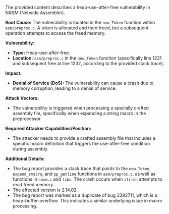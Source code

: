 The provided content describes a heap-use-after-free vulnerability in NASM (Netwide Assembler).

**Root Cause:**
The vulnerability is located in the `new_Token` function within `asm/preproc.c`. A token is allocated and then freed, but a subsequent operation attempts to access the freed memory.

**Vulnerability:**
- **Type:** Heap-use-after-free.
- **Location:** `asm/preproc.c` in the `new_Token` function (specifically line 1221 and subsequent free at line 1232, according to the provided stack trace).

**Impact:**
- **Denial of Service (DoS):** The vulnerability can cause a crash due to memory corruption, leading to a denial of service.

**Attack Vectors:**
- The vulnerability is triggered when processing a specially crafted assembly file, specifically when expanding a string macro in the preprocessor.

**Required Attacker Capabilities/Position:**
- The attacker needs to provide a crafted assembly file that includes a specific macro definition that triggers the use-after-free condition during assembly.

**Additional Details:**
- The bug report provides a stack trace that points to the `new_Token`, `expand_smacro`, and `pp_getline` functions in `asm/preproc.c`, as well as functions in `nasm.c` and `libc`. The crash occurs when `strlen` attempts to read freed memory.
- The affected version is 2.14.02.
- The bug report was marked as a duplicate of bug 3392711, which is a heap-buffer-overflow. This indicates a similar underlying issue in macro processing.